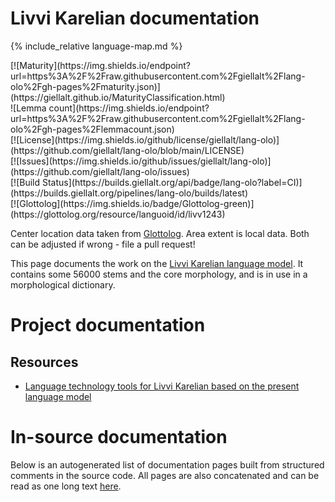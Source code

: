 # Livvi Karelian documentation

<div class="twocolumn map" markdown="1">

{% include_relative language-map.md %}

<div class="badges" markdown="1">
[![Maturity](https://img.shields.io/endpoint?url=https%3A%2F%2Fraw.githubusercontent.com%2Fgiellalt%2Flang-olo%2Fgh-pages%2Fmaturity.json)](https://giellalt.github.io/MaturityClassification.html) <br/>
![Lemma count](https://img.shields.io/endpoint?url=https%3A%2F%2Fraw.githubusercontent.com%2Fgiellalt%2Flang-olo%2Fgh-pages%2Flemmacount.json) <br/>
[![License](https://img.shields.io/github/license/giellalt/lang-olo)](https://github.com/giellalt/lang-olo/blob/main/LICENSE) <br/>
[![Issues](https://img.shields.io/github/issues/giellalt/lang-olo)](https://github.com/giellalt/lang-olo/issues) <br/>
[![Build Status](https://builds.giellalt.org/api/badge/lang-olo?label=CI)](https://builds.giellalt.org/pipelines/lang-olo/builds/latest) <br/>
[![Glottolog](https://img.shields.io/badge/Glottolog-green)](https://glottolog.org/resource/languoid/id/livv1243)
</div>

Center location data taken from [Glottolog](https://glottolog.org/). Area extent is local data. Both can be adjusted if wrong - file a pull request!

</div>

This page documents the work on the [Livvi Karelian language model](http://github.com/giellalt/lang-olo). 
It contains some 56000 stems and the core morphology, and is in use in a morphological dictionary.


# Project documentation

## Resources

* [Language technology tools for Livvi Karelian based on the present language model](https://giellatekno.uit.no/cgi/index.olo.eng.html)

# In-source documentation

Below is an autogenerated list of documentation pages built from structured comments in the source code. All pages are also concatenated and can be read as one long text [here](olo.md).
